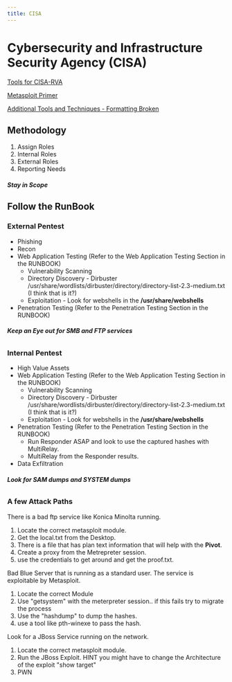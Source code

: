 ```yaml
---
title: CISA
---
```


# Cybersecurity and Infrastructure Security Agency (CISA)
[Tools for CISA-RVA](./tools)

[Metasploit Primer](./metasploit.md)

[Additional Tools and Techniques - Formatting Broken](./addtools.md)
## Methodology 


1. Assign Roles
1. Internal Roles
1. External Roles
1. Reporting Needs

##### **Stay in Scope**

## Follow the RunBook

### External Pentest
- Phishing
- Recon
- Web Application Testing (Refer to the Web Application Testing Section in the RUNBOOK)
  - Vulnerability Scanning
  - Directory Discovery - Dirbuster /usr/share/wordlists/dirbuster/directory/directory-list-2.3-medium.txt (I think that is it?)
  - Exploitation - Look for webshells in the **/usr/share/webshells**
- Penetration Testing (Refer to the Penetration Testing Section in the RUNBOOK)

###### **Keep an Eye out for SMB and FTP services**

### Internal Pentest
- High Value Assets
- Web Application Testing (Refer to the Web Application Testing Section in the RUNBOOK)
  - Vulnerability Scanning
  - Directory Discovery - Dirbuster /usr/share/wordlists/dirbuster/directory/directory-list-2.3-medium.txt (I think that is it?)
  - Exploitation - Look for webshells in the **/usr/share/webshells**
- Penetration Testing (Refer to the Penetration Testing Section in the RUNBOOK)
  - Run Responder ASAP and look to use the captured hashes with MultiRelay.
  - MultiRelay from the Responder results.
- Data Exfiltration

###### **Look for SAM dumps and SYSTEM dumps**

### A few Attack Paths

There is a bad ftp service like Konica Minolta running.
1. Locate the correct metasploit module. 
1. Get the local.txt from the Desktop. 
1. There is a file that has plan text information that will help with the **Pivot**.
1. Create a proxy from the Metrepreter session. 
1. use the credentials to get around and get the proof.txt.

Bad Blue Server that is running as a standard user. The service is exploitable by Metasploit. 
1. Locate the correct Module
1. Use "getsystem" with the meterpreter session.. if this fails try to migrate the process
1. Use the "hashdump" to dump the hashes.
1. use a tool like pth-winexe to pass the hash.

Look for a JBoss Service running on the network.
1. Locate the correct metasploit module. 
1. Run the JBoss Exploit. HINT you might have to change the Architecture of the exploit "show target"
1. PWN

